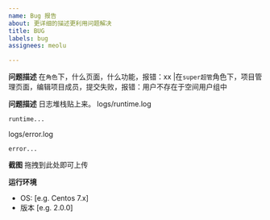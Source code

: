 ```yaml
---
name: Bug 报告
about: 更详细的描述更利用问题解决
title: BUG
labels: bug
assignees: meolu

---
```


**问题描述**
在`角色`下，什么页面，什么功能，报错：xx
|在`super超管`角色下，项目管理页面，编辑项目成员，提交失败，报错：用户不存在于空间用户组中

**问题描述**
日志堆栈贴上来。
logs/runtime.log
```
runtime...
```
logs/error.log
```
error...
```

**截图**
拖拽到此处即可上传

**运行环境**
 - OS: [e.g. Centos 7.x]
 - 版本 [e.g. 2.0.0]

